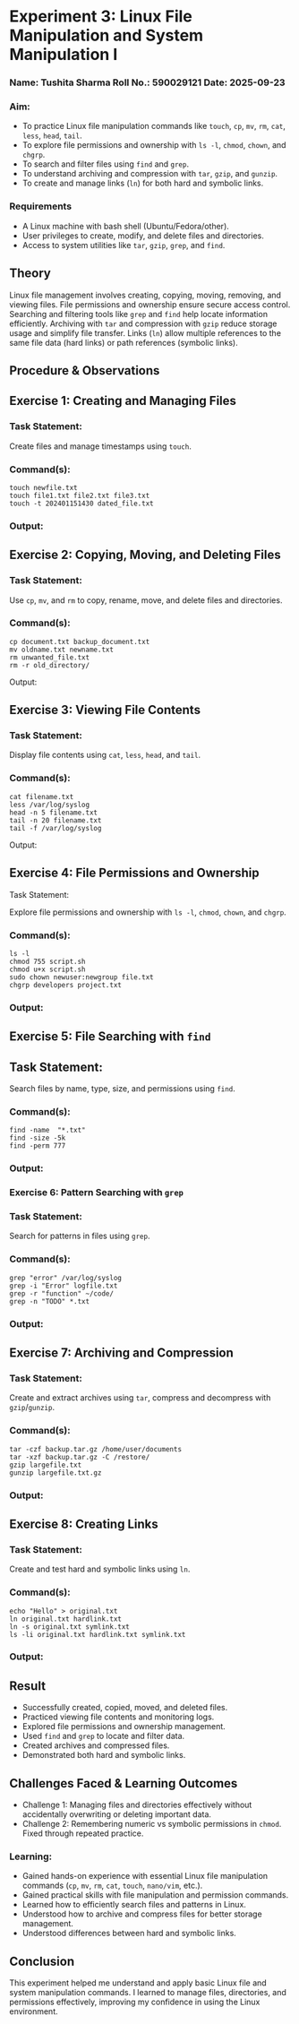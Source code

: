 # **Experiment 3: Linux File Manipulation and System Manipulation I**

### Name: Tushita Sharma Roll No.: 590029121 Date: 2025-09-23

### Aim:

* To practice Linux file manipulation commands like `touch`, `cp`, `mv`, `rm`, `cat`, `less`, `head`, `tail`.
* To explore file permissions and ownership with `ls -l`, `chmod`, `chown`, and `chgrp`.
* To search and filter files using `find` and `grep`.
* To understand archiving and compression with `tar`, `gzip`, and `gunzip`.
* To create and manage links (`ln`) for both hard and symbolic links.

### Requirements

* A Linux machine with bash shell (Ubuntu/Fedora/other).
* User privileges to create, modify, and delete files and directories.
* Access to system utilities like `tar`, `gzip`, `grep`, and `find`.

## Theory

Linux file management involves creating, copying, moving, removing, and viewing files. File permissions and ownership ensure secure access control. Searching and filtering tools like `grep` and `find` help locate information efficiently. Archiving with `tar` and compression with `gzip` reduce storage usage and simplify file transfer. Links (`ln`) allow multiple references to the same file data (hard links) or path references (symbolic links).

## Procedure & Observations

## Exercise 1: Creating and Managing Files

### Task Statement:

Create files and manage timestamps using `touch`.

### Command(s):

    touch newfile.txt
    touch file1.txt file2.txt file3.txt
    touch -t 202401151430 dated_file.txt

### Output:



## Exercise 2: Copying, Moving, and Deleting Files

### Task Statement:

Use `cp`, `mv`, and `rm` to copy, rename, move, and delete files and directories.

### Command(s):

    cp document.txt backup_document.txt
    mv oldname.txt newname.txt
    rm unwanted_file.txt
    rm -r old_directory/

Output:

## Exercise 3: Viewing File Contents

### Task Statement:

Display file contents using `cat`, `less`, `head`, and `tail`.

### Command(s):

    cat filename.txt
    less /var/log/syslog
    head -n 5 filename.txt
    tail -n 20 filename.txt
    tail -f /var/log/syslog

Output:



## Exercise 4: File Permissions and Ownership

 Task Statement:

Explore file permissions and ownership with `ls -l`, `chmod`, `chown`, and `chgrp`.

### Command(s):

    ls -l
    chmod 755 script.sh
    chmod u+x script.sh
    sudo chown newuser:newgroup file.txt
    chgrp developers project.txt

### Output:







## Exercise 5: File Searching with `find`

## Task Statement:

Search files by name, type, size, and permissions using `find`.

### Command(s):

    find -name  "*.txt"
    find -size -5k
    find -perm 777

### Output:





### Exercise 6: Pattern Searching with `grep`

### Task Statement:

Search for patterns in files using `grep`.

### Command(s):

    grep "error" /var/log/syslog
    grep -i "Error" logfile.txt
    grep -r "function" ~/code/
    grep -n "TODO" *.txt

### Output:





## Exercise 7: Archiving and Compression

### Task Statement:

Create and extract archives using `tar`, compress and decompress with `gzip`/`gunzip`.

### Command(s):

    tar -czf backup.tar.gz /home/user/documents
    tar -xzf backup.tar.gz -C /restore/
    gzip largefile.txt
    gunzip largefile.txt.gz

### Output:



## Exercise 8: Creating Links

### Task Statement:

Create and test hard and symbolic links using `ln`.

### Command(s):

    echo "Hello" > original.txt
    ln original.txt hardlink.txt
    ln -s original.txt symlink.txt
    ls -li original.txt hardlink.txt symlink.txt

### Output:



## Result

* Successfully created, copied, moved, and deleted files.
* Practiced viewing file contents and monitoring logs.
* Explored file permissions and ownership management.
* Used `find` and `grep` to locate and filter data.
* Created archives and compressed files.
* Demonstrated both hard and symbolic links.

## Challenges Faced & Learning Outcomes

* Challenge 1: Managing files and directories effectively without accidentally overwriting or deleting important data.
* Challenge 2: Remembering numeric vs symbolic permissions in `chmod`. Fixed through repeated practice.

### Learning:

* Gained hands-on experience with essential Linux file manipulation commands (`cp`, `mv`, `rm`, `cat`, `touch`, `nano/vim`, etc.).
* Gained practical skills with file manipulation and permission commands.
* Learned how to efficiently search files and patterns in Linux.
* Understood how to archive and compress files for better storage management.
* Understood differences between hard and symbolic links.

## Conclusion

This experiment helped me understand and apply basic Linux file and system manipulation commands. I learned to manage files, directories, and permissions effectively, improving my confidence in using the Linux environment.
